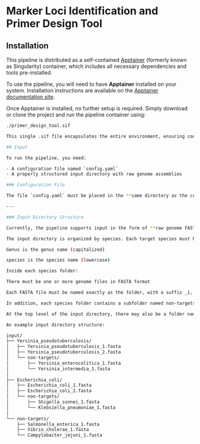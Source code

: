 # Marker Loci Identification and Primer Design Tool

## Installation

This pipeline is distributed as a self-contained [Apptainer](https://apptainer.org/) (formerly known as Singularity) container, which includes all necessary dependencies and tools pre-installed.

To use the pipeline, you will need to have **Apptainer** installed on your system. Installation instructions are available on the [Apptainer documentation site](https://apptainer.org/docs/).

Once Apptainer is installed, no further setup is required. Simply download or clone the project and run the pipeline container using:

```bash
./primer_design_tool.sif

This single .sif file encapsulates the entire environment, ensuring consistent and reproducible results across different systems.

## Input

To run the pipeline, you need:

- A configuration file named `config.yaml`
- A properly structured input directory with raw genome assemblies

### Configuration File

The file `config.yaml` must be placed in the **same directory as the container** (`primer_design_tool.sif`). It defines all global parameters, paths, and settings required for the analysis.

---

### Input Directory Structure

Currently, the pipeline supports input in the form of **raw genome FASTA files** (annotation-based support coming soon).

The input directory is organized by species. Each target species must have its own folder, named in the format Genus_species, where:

Genus is the genus name (capitalized)

species is the species name (lowercase)

Inside each species folder:

There must be one or more genome files in FASTA format

Each FASTA file must be named exactly as the folder, with a suffix _i, where i is a unique integer (e.g., Yersinia_pseudotuberculosis_1.fasta)

In addition, each species folder contains a subfolder named non-targets/, which holds genome files for closely related non-target species. These files follow the same naming rule: Genus_species_i.fasta.

At the top level of the input directory, there may also be a folder named non-targets/. This contains additional non-target genome files that will be used in all comparisons, regardless of species.

An example input directory structure:

input/
├── Yersinia_pseudotuberculosis/
│   ├── Yersinia_pseudotuberculosis_1.fasta
│   ├── Yersinia_pseudotuberculosis_2.fasta
│   └── non-targets/
│       ├── Yersinia_enterocolitica_1.fasta
│       └── Yersinia_intermedia_1.fasta
│
├── Escherichia_coli/
│   ├── Escherichia_coli_1.fasta
│   ├── Escherichia_coli_2.fasta
│   └── non-targets/
│       ├── Shigella_sonnei_1.fasta
│       └── Klebsiella_pneumoniae_1.fasta
│
└── non-targets/
    ├── Salmonella_enterica_1.fasta
    ├── Vibrio_cholerae_1.fasta
    └── Campylobacter_jejuni_1.fasta
